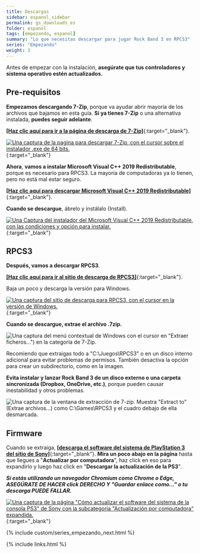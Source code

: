 ```yaml
---
title: Descargas
sidebar: espanol_sidebar
permalink: gs_downloads_es
folder: espanol
tags: [empezando, espanol]
summary: "Lo que necesitas descargar para jugar Rock Band 3 en RPCS3"
series: "Empezando"
weight: 3
---
```


Antes de empezar con la instalación, **asegúrate que tus controladores y sistema operativo estén actualizados.**

## Pre-requisitos

**Empezamos descargando 7-Zip**, porque va ayudar abrir mayoría de los archivos que bajamos en esta guía. **Si ya tienes 7-Zip** o una alternativa instalada, **puedes seguir adelante**.

[**[Haz clic aquí para ir a la página de descarga de 7-Zip]**](https://7zip-es.updatestar.com/){:target="_blank"}.

[![Una captura de la pagina para descargar 7-Zip, con el cursor sobre el instalador .exe de 64 bits.](https://rb3pc.milohax.org/images/install/7zipes.png)](https://7zip-es.updatestar.com/ "7zip-es.updatestar.com"){:target="_blank"}

**Ahora**, **vamos a instalar Microsoft Visual C++ 2019 Redistributable**, porque es necesario para RPCS3. La mayoría de computadoras ya lo tienen, pero no está mal estar seguro.

[**[Haz clic aquí para descargar Microsoft Visual C++ 2019 Redistributable]**](https://aka.ms/vs/17/release/vc_redist.x64.exe){:target="_blank"}.

**Cuando se descargue**, ábrelo y instálalo (Install). 

[![Una Captura del instalador del Microsoft Visual C++ 2019 Redistributable, con las condiciones y opción para instalar.](https://rb3pc.milohax.org/images/install/mvcpp.png)](https://aka.ms/vs/17/release/vc_redist.x64.exe "Microsoft Visual C++ 2015-22 Redistributable (x64) 14.3833130"){:target="_blank"}

## RPCS3

**Después, vamos a descargar RPCS3**.

[**[Haz clic aquí para ir al sitio de descarga de RPCS3]**](https://rpcs3.net/download){:target="_blank"}.

Baja un poco y descarga la versión para Windows.

[![Una captura del sitio de descarga para RPCS3, con el cursor en la versión de Windows.](https://rb3pc.milohax.org/images/install/rpcs3dl.png)](https://rpcs3.net/download "RPCS3 - Download"){:target="_blank"}

**Cuando se descargue, extrae el archivo .7zip.**  

![Una captura del menú contextual de Windows con el cursor en "Extraer ficheros...") en la categoría de 7-Zip.](https://rb3pc.milohax.org/images/install/extractrpcs3es.png "Extraer ficheros...")

Recomiendo que extraigas todo a "C:\\Juegos\\RPCS3" o en un disco interno adicional para evitar problemas de permisos. También desactiva la opción para crear un subdirectorio, como en la imagen.

**Evita instalar y lanzar Rock Band 3 de un disco externo o una carpeta sincronizada (Dropbox, OneDrive, etc.)**, porque pueden causar inestabilidad y otros problemas.  

![Una captura de la ventana de extracción de 7-zip. Muestra "Extract to" (Extrae archivos...) como C:\Games\RPCS3 y el cuadro debajo de ella desmarcada.](https://rb3pc.milohax.org/images/install/extractdires.png "Extract")

## Firmware

Cuando se extraiga, [**[descarga el software del sistema de PlayStation 3 del sitio de Sony]**](https://www.playstation.com/es-mx/support/hardware/ps3/system-software/){:target="_blank"}. **Mira un poco abajo en la página** hasta que llegues a "**Actualizar por computadora**", haz click en eso para expandirlo y luego haz click en "**Descargar la actualización de la PS3**".

_**Si estás utilizando un navegador Chromium como Chrome o Edge, ASEGÚRATE DE HACER click DERECHO Y "Guardar enlace como..." o tu descarga PUEDE FALLAR.**_

[![Una captura de la página "Cómo actualizar el software del sistema de la consola PS3" de Sony con la subcategoría "Actualización por computadora" expandida.](https://rb3pc.milohax.org/images/install/fwpagees.png)](https://www.playstation.com/support/hardware/ps3/system-software/ "Cómo actualizar el software del sistema de la consola PS3"){:target="_blank"}

{% include custom/series_empezando_next.html %}

{% include links.html %}